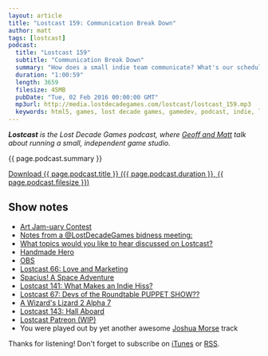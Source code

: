 ```yaml
---
layout: article
title: "Lostcast 159: Communication Break Down"
author: matt
tags: [lostcast]
podcast:
  title: "Lostcast 159"
  subtitle: "Communication Break Down"
  summary: "How does a small indie team communicate? What's our schedule like? HOW DO??"
  duration: "1:00:59"
  length: 3659
  filesize: 45MB
  pubDate: "Tue, 02 Feb 2016 00:00:00 GMT"
  mp3url: http://media.lostdecadegames.com/lostcast/lostcast_159.mp3
  keywords: html5, games, lost decade games, gamedev, podcast, indie, lostcast
---
```

_**Lostcast** is the Lost Decade Games podcast, where [Geoff and Matt](/about/) talk about running a small, independent game studio._

{{ page.podcast.summary }}

<a class="download-podcast" href="{{ page.podcast.mp3url }}">
	Download {{ page.podcast.title }} ({{ page.podcast.duration }}, {{ page.podcast.filesize }})
</a>

## Show notes

* [Art Jam-uary Contest](http://forum.lostdecadegames.com/topic/491/art-jam-uary-contest)
* [Notes from a @LostDecadeGames bidness meeting:](https://twitter.com/richtaur/status/694190498714488832)
* [What topics would you like to hear discussed on Lostcast?](http://forum.lostdecadegames.com/topic/224/what-topics-would-you-like-to-hear-discussed-on-lostcast)
* [Handmade Hero](https://handmadehero.org/)
* [OBS](https://obsproject.com/)
* [Lostcast 66: Love and Marketing](http://www.lostdecadegames.com/lostcast-66/)
* [Spacius! A Space Adventure](http://richtaur.github.io/demos/spacius/)
* [Lostcast 141: What Makes an Indie Hiss?](http://www.lostdecadegames.com/lostcast-141/)
* [Lostcast 67: Devs of the Roundtable PUPPET SHOW??](https://www.youtube.com/watch?v=wJNR6DhNgJQ)
* [A Wizard's Lizard 2 Alpha 7](https://www.youtube.com/watch?v=XEbYm-ItQpc)
* [Lostcast 143: Hall Aboard](http://www.lostdecadegames.com/lostcast-143/)
* [Lostcast Patreon (WIP)](https://www.patreon.com/lostdecadegames?ty=h)
* You were played out by yet another awesome [Joshua Morse](http://jmflava.com/#/welcome) track

Thanks for listening! Don't forget to subscribe on [iTunes](http://itunes.apple.com/us/podcast/lostcast/id481950724) or [RSS](/lostcast.xml).
